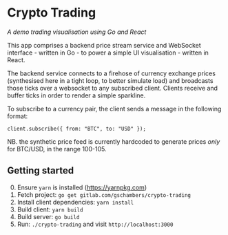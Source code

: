 # Crypto Trading
_A demo trading visualisation using Go and React_

This app comprises a backend price stream service and WebSocket interface - written in Go - to power a simple UI visualisation - written in React.

The backend service connects to a firehose of currency exchange prices (synthesised here in a tight loop, to better simulate load) and broadcasts those ticks over a websocket to any subscribed client. Clients receive and buffer ticks in order to render a simple sparkline.

To subscribe to a currency pair, the client sends a message in the following format:

```
client.subscribe({ from: "BTC", to: "USD" });
```

NB. the synthetic price feed is currently hardcoded to generate prices _only_ for BTC/USD, in the range 100-105.

## Getting started

0. Ensure `yarn` is installed (https://yarnpkg.com)
1. Fetch project: `go get gitlab.com/gschambers/crypto-trading`
2. Install client dependencies: `yarn install`
3. Build client: `yarn build`
4. Build server: `go build`
5. Run: `./crypto-trading` and visit `http://localhost:3000`
